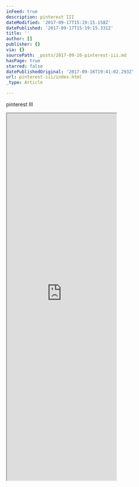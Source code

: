 ```yaml
---
inFeed: true
description: pinterest III
dateModified: '2017-09-17T15:19:15.158Z'
datePublished: '2017-09-17T15:19:15.331Z'
title: ''
author: []
publisher: {}
via: {}
sourcePath: _posts/2017-09-16-pinterest-iii.md
hasPage: true
starred: false
datePublishedOriginal: '2017-09-16T19:41:02.293Z'
url: pinterest-iii/index.html
_type: Article

---
```

pinterest III

<iframe src="https://the-grid.github.io/ed-userhtml/?g=eJxljkEKwjAQAO--IgQ8pluFHpSmv_AB22TbpFgTsgvB31tRUPQ6w8D07ErMopDvN6c8TVQUF2c1ADKTcJPjTagQS-PSCgvDBqI0C-uhh1c97HpUHgXN5oxPVtM6kr8wFf3hY8LiTY1egtWHtt1_OXZ4JRMozkGsPnXtn3t3x27LQqHJ6iCS-QxQa_2ZnBNK5JAyPB9xeADFEE6Q" height="1000" style=""></iframe>